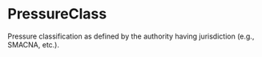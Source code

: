 PressureClass
=============

Pressure classification as defined by the authority having jurisdiction (e.g., SMACNA, etc.).
